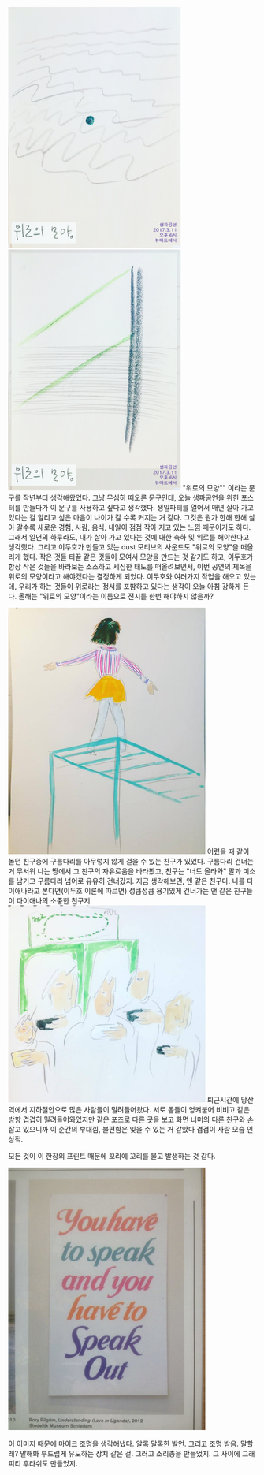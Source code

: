 
<img src="data/poster01.jpg" width=350px /><img src="data/poster02.jpg" width=350px />
"위로의 모양"" 이라는 문구를 작년부터 생각해왔었다. 그냥 무심히 떠오른 문구인데, 오늘 생파공연을 위한 포스터를 만들다가 이 문구를 사용하고 싶다고 생각했다. 생일파티를 열어서 매년 살아 가고 있다는 걸 알리고 싶은 마음이 나이가 갈 수록 커지는 거 같다. 그것은 뭔가 한해 한해 살아 갈수록 새로운 경험, 사람, 음식, 내일이 점점 작아 지고 있는 느낌 때문이기도 하다. 그래서 일년의 하루라도, 내가 살아 가고 있다는 것에 대한 축하 및 위로를 해야한다고 생각했다. 그리고 이두호가 만들고 있는 dust 모티브의 사운드도 "위로의 모양"을 떠올리게 했다. 작은 것들 티끌 같은 것들이 모여서 모양을 만드는 것 같기도 하고, 이두호가 항상 작은 것들을 바라보는 소소하고 세심한 태도를 떠올려보면서, 이번 공연의 제목을 위로의 모양이라고 해야겠다는 결정하게 되었다.
이두호와 여러가지 작업을 해오고 있는데, 우리가 하는 것들이 위로라는 정서를 포함하고 있다는 생각이 오늘 아침 강하게 든다. 
올해는 "위로의 모양"이라는 이름으로 전시를 한번 해야하지 않을까? 


<img src="data/124.jpg" width=400px />
어렸을 때 같이 놀던 친구중에 구름다리를 아무렇지 않게 걸을 수 있는 친구가 있었다. 구름다리 건너는 거 무서워 나는 땅에서 그 친구의 자유로움을 바라봤고, 친구는 "너도 올라와" 말과 미소를 남기고 구름다리 넘어로 유유히 건너갔지. 지금 생각해보면, 앤 같은 친구다. 나를 다이애나라고 본다면(이두호 이론에 따르면) 성큼성큼 용기있게 건너가는 앤 같은 친구들이 다이애나의 소중한 친구지.


<img src="data/123.jpg" width=400px />
퇴근시간에 당산역에서 지하철안으로 많은 사람들이 밀려들어왔다. 서로 몸들이 엉켜붙어 비비고 같은 방향 겹겹히 밀려들어와있지만 같은 포즈로 다른 곳을 보고 화면 너머의 다른 친구와 손잡고 있으니까 이 순간의 부대낌, 불편함은 잊을 수 있는 거 같았다 겹겹이 사람 모습 인상적.


모든 것이 이 한장의 프린트 때문에 꼬리에 꼬리를 물고 발생하는 것 같다. 

<img src="data/img10.jpg" width=400px />

이 이미지 때문에 마이크 조명을 생각해냈다. 알록 달록한 발언. 그리고 조명 받음. 
말할래? 말해봐 부드럽게 유도하는 장치 같은 걸.
그러고 소리총을 만들었지. 그 사이에 그래피티 후라쉬도 만들었지. 





